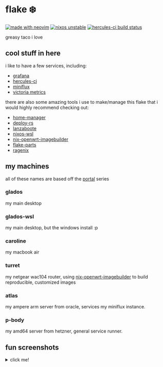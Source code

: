 # flake ❄️

[![made with neovim](https://img.shields.io/static/v1?label=made%20with&message=neovim&color=00b952&style=flat-square&logo=neovim)](https://neovim.io/)
[![nixos unstable](https://img.shields.io/static/v1?label=NixOS&message=unstable&color=5277c3&style=flat-square&logo=nixos)](https://nixos.org/)
[![hercules-ci build status](https://img.shields.io/badge/dynamic/json?label=hercules-ci%20builds&query=%24.state&url=https%3A%2F%2Fapi.github.com%2Frepos%2Fgetchoo%2Fflake%2Fcommits%2Fmain%2Fstatus&color=8f97cb&style=flat-square&logo=github)](https://hercules-ci.com/github/getchoo/flake)

greasy taco i love

## cool stuff in here

i like to have a few services, including:

- [grafana](https://grafana.com/)
- [hercules-ci](https://hercules-ci.com/)
- [miniflux](https://miniflux.app/)
- [victoria metrics](https://victoriametrics.com/)

there are also some amazing tools i use to make/manage this flake that i would highly recommend checking out:

- [home-manager](https://github.com/nix-community/home-manager)
- [deploy-rs](https://github.com/serokell/deploy-rs)
- [lanzaboote](https://github.com/nix-community/lanzaboote)
- [nixos-wsl](https://github.com/nix-community/nixos-wsl)
- [nix-openwrt-imagebuilder](https://github.com/astro/nix-openwrt-imagebuilder)
- [flake-parts](https://github.com/hercules-ci/flake-parts)
- [ragenix](https://github.com/yaxitech/ragenix)

## my machines

all of these names are based off the [portal](<https://en.wikipedia.org/wiki/Portal_(video_game)>) series

### glados

my main desktop

### glados-wsl

my main desktop, but the windows install :p

### caroline

my macbook air

### turret

my netgear wac104 router, using [nix-openwrt-imagebuilder](https://github.com/astro/nix-openwrt-imagebuilder) to build reproducible, customized images

### atlas

my ampere arm server from oracle, services my miniflux instance.

### p-body

my amd64 server from hetzner, general service runner.

## fun screenshots

<details>
<summary>click me!</summary>

![gnome](https://user-images.githubusercontent.com/48872998/223897323-87f8d547-511b-48c3-a2e1-8ff22ac361e9.png)
![neovim](https://user-images.githubusercontent.com/48872998/223897693-88eb0416-9ebc-45b6-837a-b28ada94336f.png)

</details>
